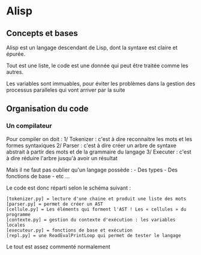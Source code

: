 # Alisp

## Concepts et bases 

Alisp est un langage descendant de Lisp, dont la 
syntaxe est claire et épurée.

Tout est une liste, le code est une donnée qui peut 
être traitée comme les autres.

Les variables sont immuables, pour éviter les problèmes 
dans la gestion des processus paralleles qui vont arriver
par la suite

## Organisation du code 

### Un compilateur 

Pour compiler on doit :
	1/ Tokenizer : c'est à dire reconnaitre les mots et les formes syntaxiques 
	2/ Parser : c'est à dire créer un arbre de syntaxe abstrait à partir des mots 
				et de la grammaire du langage
	3/ Executer : c'est à dire réduire l'arbre jusqu'à avoir un résultat 

Mais il ne faut pas oublier qu'un langage possède : 
	- Des types 
	- Des fonctions de base 
	- etc ...

Le code est donc réparti selon le schéma suivant : 
	
	[tokenizer.py] = lecture d'une chaine et produit une liste des mots 
	[parser.py] = permet de créer un AST
	[cellule.py] = Les éléments qui forment l'AST ! Les « cellules » du programme 
	[contexte.py] = gestion du contexte d'exécution : les variables locales 
	[executeur.py] = fonctions de base et exécution 
	[repl.py] = une ReadEvalPrintLoop qui permet de tester le langage


Le tout est assez commenté normalement 
